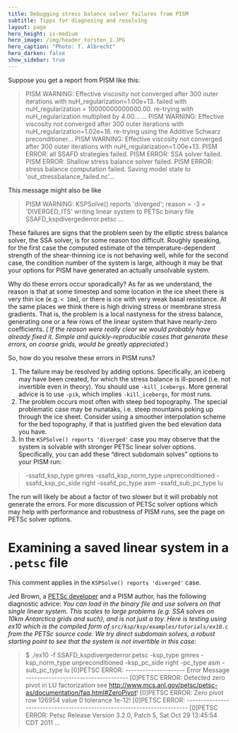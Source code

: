 ```yaml
---
title: Debugging stress balance solver failures from PISM
subtitle: Tipps for diagnosing and resolving
layout: page
hero_height: is-medium
hero_image: /img/header_torsten_1.JPG
hero_caption: "Photo: T. Albrecht"
hero_darken: false
show_sidebar: true
---
```


Suppose you get a report from PISM like this:

> PISM WARNING: Effective viscosity not converged after 300 outer iterations
>   with nuH_regularization=1.00e+13.
>   failed with nuH_regularization = 10000000000000.00.
>   re-trying with nuH_regularization multiplied by     4.00...
> ...
> PISM WARNING: Effective viscosity not converged after 300 outer iterations
>   with nuH_regularization=1.02e+16.
>   re-trying using the Additive Schwarz preconditioner...
> PISM WARNING: Effective viscosity not converged after 300 outer iterations
>   with nuH_regularization=1.00e+13.
> PISM ERROR: all SSAFD strategies failed.
> PISM ERROR: SSA solver failed.
> PISM ERROR: Shallow stress balance solver failed.
> PISM ERROR: stress balance computation failed. Saving model state to 'out_stressbalance_failed.nc'...

This message might also be like

> PISM WARNING:  KSPSolve() reports 'diverged'; reason = -3 = 'DIVERGED_ITS'
>   writing linear system to PETSc binary file SSAFD_kspdivergederror.petsc ...

These failures are signs that the problem seen by the elliptic stress balance solver, the SSA solver, is for some reason too difficult. Roughly speaking, for the first case the computed estimate of the temperature-dependent strength of the shear-thinning ice is not behaving well, while for the second case, the condition number of the system is large, although it may be that your options for PISM have generated an actually unsolvable system.

Why do these errors occur sporadically? As far as we understand, the reason is that at some timestep and some location in the ice sheet there is very thin ice (e.g. `< 10m`), or there is ice with very weak basal resistance. At the same places we think there is high driving stress or membrane stress gradients. That is, the problem is a local nastyness for the stress balance, generating one or a few rows of the linear system that have nearly-zero coefficients. ( _If the reason were really clear we would probably have already fixed it. Simple and quickly-reproducible cases that generate these errors, on coarse grids, would be greatly appreciated._)

So, how do you resolve these errors in PISM runs?

 1. The failure may be resolved by adding options. Specifically, an iceberg may have been created, for which the stress balance is ill-posed (i.e. not invertible even in theory). You should use `-kill_icebergs`. More general advice is to use `-pik`, which implies `-kill_icebergs`, for most runs.
 2. The problem occurs most often with steep bed topography. The special problematic case may be nunataks, i.e. steep mountains poking up through the ice sheet. Consider using a smoother interpolation scheme for the bed topography, if that is justified given the bed elevation data you have.
 3. In the `KSPSolve() reports 'diverged'` case you may observe that the system is solvable with stronger PETSc linear solver options. Specifically, you can add these “direct subdomain solves” options to your PISM run:

> -ssafd_ksp_type gmres -ssafd_ksp_norm_type unpreconditioned -ssafd_ksp_pc_side right -ssafd_pc_type asm -ssafd_sub_pc_type lu

The run will likely be about a factor of two slower but it will probably not generate the errors. For more discussion of PETSc solver options which may help with performance and robustness of PISM runs, see the page on PETSc solver options.

# Examining a saved linear system in a `.petsc` file

This comment applies in the `KSPSolve() reports 'diverged'` case.

Jed Brown, a [PETSc developer](https://petsc.org/main/community/petsc_team/) and a PISM author, has the following diagnostic advice: _You can load in the binary file and use solvers on that single linear system. This scales to large problems (e.g. SSA solves on 10km Antarctica grids and such), and is not just a toy. Here is testing using ex10 which is the compiled form of `src/ksp/ksp/examples/tutorials/ex10.c` from the PETSc source code. We try direct subdomain solves, a robust starting point to see that the system is not invertible in this case:_ 

> $ ./ex10 -f SSAFD_kspdivergederror.petsc -ksp_type gmres -ksp_norm_type unpreconditioned -ksp_pc_side right -pc_type asm -sub_pc_type lu
> [0]PETSC ERROR: --------------------- Error Message ------------------------------------
> [0]PETSC ERROR: Detected zero pivot in LU factorization
> see http://www.mcs.anl.gov/petsc/petsc-as/documentation/faq.html#ZeroPivot!
> [0]PETSC ERROR: Zero pivot row 126954 value 0 tolerance 1e-12!
> [0]PETSC ERROR: ------------------------------------------------------------------------
> [0]PETSC ERROR: Petsc Release Version 3.2.0, Patch 5, Sat Oct 29 13:45:54 CDT 2011 
> ...


